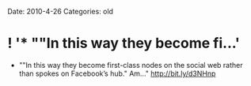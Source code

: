 Date: 2010-4-26
Categories: old

# ! '* ""In this way they become fi...'

* ""In this way they become first-class nodes on the social web rather than spokes on Facebook&rsquo;s hub." Am..." <a href="http://bit.ly/d3NHnp" rel="nofollow">http://bit.ly/d3NHnp</a>
